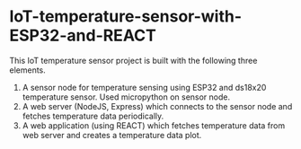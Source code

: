 # IoT-temperature-sensor-with-ESP32-and-REACT
This IoT temperature sensor project is built with the following three elements.

1. A sensor node for temperature sensing using ESP32 and ds18x20 temperature sensor. Used micropython on sensor node. 
2. A web server (NodeJS, Express) which connects to the sensor node and fetches temperature data periodically.
3. A web application (using REACT) which fetches temperature data from web server and creates a temperature data plot.
